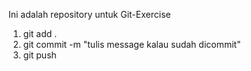 Ini adalah repository untuk Git-Exercise

1. git add .
2. git commit -m "tulis message kalau sudah dicommit"
3. git push